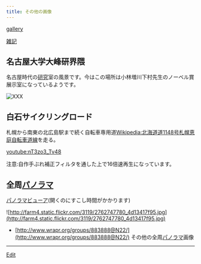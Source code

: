 ```yaml
---
title: その他の画像
---
```

[gallery](/gallery)

[雑記](/雑記)


## 名古屋大学大峰研界隈

名古屋時代の[研究](/研究)室の風景です。今はこの場所は小林増川下村先生のノーベル賞展示室になっているようです。

![![XXX](ohmine-banner.png)](ohmine.jpg)


## 白石サイクリングロード

札幌から南東の北広島駅まで続く自転車専用道[Wikipedia:北海道道1148号札幌恵庭自転車道線](Wikipedia:北海道道1148号札幌恵庭自転車道線)を走る。

[youtube:nT3zo3_Tv48](youtube:nT3zo3_Tv48)

注意:自作手ぶれ補正フィルタを通した上で16倍速再生になっています。

<!--  -->

## 全周[パノラマ](/パノラマ)

[パノラマビューア](http://theseblog.free.fr/panoviewer/?photo=2762747780)(開くのにすこし時間がかかります)

![http://farm4.static.flickr.com/3119/2762747780_4d13417f95.jpg](http://farm4.static.flickr.com/3119/2762747780_4d13417f95.jpg)

* [http://www.wrapr.org/groups/883888@N22/](http://www.wrapr.org/groups/883888@N22/) その他の全周[パノラマ](/パノラマ)画像




----
[Edit](https://github.com/vitroid/vitroid.github.io/edit/master/MD/その他の画像.md)
